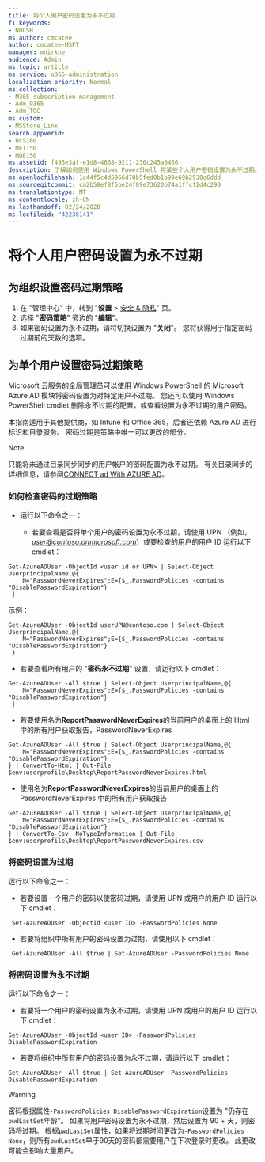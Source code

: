 ```yaml
---
title: 将个人用户密码设置为永不过期
f1.keywords:
- NOCSH
ms.author: cmcatee
author: cmcatee-MSFT
manager: mnirkhe
audience: Admin
ms.topic: article
ms.service: o365-administration
localization_priority: Normal
ms.collection:
- M365-subscription-management
- Adm_O365
- Adm_TOC
ms.custom:
- MSStore_Link
search.appverid:
- BCS160
- MET150
- MOE150
ms.assetid: f493e3af-e1d8-4668-9211-230c245a0466
description: 了解如何使用 Windows PowerShell 将某些个人用户密码设置为永不过期。
ms.openlocfilehash: 1c44f5c4d5966d70b5fed0b1b99e69b2938c6ddd
ms.sourcegitcommit: ca2b58ef8f5be24f09e73620b74a1ffcf2d4c290
ms.translationtype: MT
ms.contentlocale: zh-CN
ms.lasthandoff: 02/24/2020
ms.locfileid: "42238141"
---
```

# <a name="set-an-individual-users-password-to-never-expire"></a>将个人用户密码设置为永不过期

## <a name="set-the-password-expiration-policy-for-your-organization"></a>为组织设置密码过期策略

1. 在 "管理中心" 中，转到 "**设置** \> <a href="https://go.microsoft.com/fwlink/p/?linkid=2072756" target="_blank">安全 & 隐私</a>" 页。
2. 选择 "**密码策略**" 旁边的 "**编辑**"。 
3. 如果密码设置为永不过期，请将切换设置为 "**关闭**"。 您将获得用于指定密码过期前的天数的选项。 


## <a name="set-the-password-expiration-policy-for-individual-users"></a>为单个用户设置密码过期策略 

Microsoft 云服务的全局管理员可以使用 Windows PowerShell 的 Microsoft Azure AD 模块将密码设置为对特定用户不过期。 您还可以使用 Windows PowerShell cmdlet 删除永不过期的配置，或查看设置为永不过期的用户密码。 

本指南适用于其他提供商，如 Intune 和 Office 365，后者还依赖 Azure AD 进行标识和目录服务。 密码过期是策略中唯一可以更改的部分。

> [!NOTE]
> 只能将未通过目录同步同步的用户帐户的密码配置为永不过期。 有关目录同步的详细信息，请参阅[CONNECT ad With AZURE AD](https://docs.microsoft.com/azure/active-directory/connect/active-directory-aadconnect)。


### <a name="how-to-check-the-expiration-policy-for-a-password"></a>如何检查密码的过期策略

* 运行以下命令之一：

   * 若要查看是否将单个用户的密码设置为永不过期，请使用 UPN （例如， *user@contoso.onmicrosoft.com*）或要检查的用户的用户 ID 运行以下 cmdlet：
```
Get-AzureADUser -ObjectId <user id or UPN> | Select-Object UserprincipalName,@{
    N="PasswordNeverExpires";E={$_.PasswordPolicies -contains "DisablePasswordExpiration"}
 }
```  
示例：
```
Get-AzureADUser -ObjectId userUPN@contoso.com | Select-Object UserprincipalName,@{
    N="PasswordNeverExpires";E={$_.PasswordPolicies -contains "DisablePasswordExpiration"}
 }
```  

 * 若要查看所有用户的 "**密码永不过期**" 设置，请运行以下 cmdlet： 
 
```
Get-AzureADUser -All $true | Select-Object UserprincipalName,@{
    N="PasswordNeverExpires";E={$_.PasswordPolicies -contains "DisablePasswordExpiration"}
 }
```  

* 若要使用名为**ReportPasswordNeverExpires**的当前用户的桌面上的 Html 中的所有用户获取报告，PasswordNeverExpires


```
Get-AzureADUser -All $true | Select-Object UserprincipalName,@{
    N="PasswordNeverExpires";E={$_.PasswordPolicies -contains "DisablePasswordExpiration"}
} | ConvertTo-Html | Out-File $env:userprofile\Desktop\ReportPasswordNeverExpires.html
```  

* 使用名为**ReportPasswordNeverExpires**的当前用户的桌面上的 PasswordNeverExpires 中的所有用户获取报告


```
Get-AzureADUser -All $true | Select-Object UserprincipalName,@{
    N="PasswordNeverExpires";E={$_.PasswordPolicies -contains "DisablePasswordExpiration"}
} | ConvertTo-Csv -NoTypeInformation | Out-File $env:userprofile\Desktop\ReportPasswordNeverExpires.csv
```  


### <a name="set-a-password-to-expire"></a>将密码设置为过期

运行以下命令之一：

   * 若要设置一个用户的密码以使密码过期，请使用 UPN 或用户的用户 ID 运行以下 cmdlet：

```
 Set-AzureADUser -ObjectId <user ID> -PasswordPolicies None

```
   * 若要将组织中所有用户的密码设置为过期，请使用以下 cmdlet：

```
 Get-AzureADUser -All $true | Set-AzureADUser -PasswordPolicies None

```
### <a name="set-a-password-to-never-expire"></a>将密码设置为永不过期

运行以下命令之一：

   * 若要将一个用户的密码设置为永不过期，请使用 UPN 或用户的用户 ID 运行以下 cmdlet： 

```
Set-AzureADUser -ObjectId <user ID> -PasswordPolicies DisablePasswordExpiration

```
   * 若要将组织中所有用户的密码设置为永不过期，请运行以下 cmdlet： 

```
Get-AzureADUser -All $true | Set-AzureADUser -PasswordPolicies DisablePasswordExpiration

```
   > [!WARNING]
   > 密码根据属性`-PasswordPolicies DisablePasswordExpiration`设置为 "仍存在`pwdLastSet`年龄"。 如果将用户密码设置为永不过期，然后设置为 90 + 天，则密码将过期。 根据`pwdLastSet`属性，如果将过期时间更改为`-PasswordPolicies None`，则所有`pwdLastSet`早于90天的密码都需要用户在下次登录时更改。 此更改可能会影响大量用户。 
